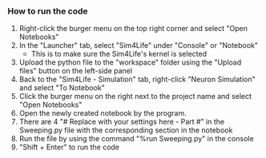 ### How to run the code

1. Right-click the burger menu on the top right corner and select "Open Notebooks"
2. In the "Launcher" tab, select "Sim4Life" under "Console" or "Notebook"
   - This is to make sure the Sim4Life's kernel is selected
3. Upload the python file to the "workspace" folder using the "Upload files" button on the left-side panel
4. Back to the "Sim4Life - Simulation" tab, right-click "Neuron Simulation" and select "To Notebook"
5. Click the burger menu on the right next to the project name and select "Open Notebooks"
6. Open the newly created notebook by the program.
7. There are 4 "# Replace with your settings here - Part #" in the Sweeping.py file with the corresponding section in the notebook
8. Run the file by using the command "%run Sweeping.py" in the console
9. "Shift + Enter" to run the code

